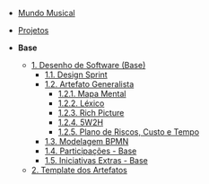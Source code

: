 <!-- docs/_sidebar.md -->

- [Mundo Musical](/)
- [Projetos](/Projeto/Projeto.md)

- **Base**
  - [1. Desenho de Software (Base)](/Base/1.Base.md)
    - [1.1. Design Sprint](/Base/1.1.DesignSprint.md)
    - [1.2. Artefato Generalista](/Base/1.2.ArtefatoGeneralista/index.md)
      - [1.2.1. Mapa Mental](/Base/1.2.ArtefatoGeneralista/1.2.1.MapaMental.md)
      - [1.2.2. Léxico](/Base/1.2.ArtefatoGeneralista/1.2.2.Lexico.md)
      - [1.2.3. Rich Picture](/Base/1.2.ArtefatoGeneralista/1.2.3.RichPicture.md)
      - [1.2.4. 5W2H](/Base/1.2.ArtefatoGeneralista/1.2.4.5W2H.md)
      - [1.2.5. Plano de Riscos, Custo e Tempo](/Base/1.2.ArtefatoGeneralista/1.2.5.PlanoDeRiscos.md)
    - [1.3. Modelagem BPMN](/Base/1.3.ModelagemBPMN.md)
    - [1.4. Participações - Base](/Base/1.4.ParticipacoesBase.md)
    - [1.5. Iniciativas Extras - Base](/Base/1.5.IniciativasExtras.md)
  - [2. Template dos Artefatos](/Base/Template_artefato.md)
